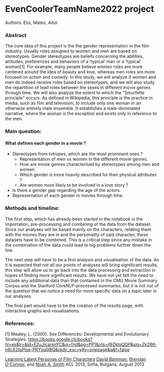 # EvenCoolerTeamName2022 project
Authors: Eloi, Mateo, Aitor

### Abstract
The core idea of this project is the the gender representation in the film industry. Usually roles assigned to women and men are based on stereotypes. Gender stereotypes are beliefs concerning the abilities, attitudes, preferences and behaviors of a ‘typical’ man or a ‘typical’ woman[1]. For example, many people believe women roles are more centered around the idea of beauty and love, whereas men roles are more focused on action and comedy. In this study, we will analyze if women and men do indeed receive roles based on stereotypes, and we will also study the repartition of lead roles between the sexes in different movie genres through time.
We will also analyze the extent to which the "Smurfette principle" occurs. As defined in Wikipedia, this principle is the practice in media, such as film and television, to include only one woman in an otherwise entirely male ensemble. It establishes a male-dominated narrative, where the woman is the exception and exists only in reference to the men.
### Main question:
#### What defines each gender in a movie ?
- Stereotypes from tvtropes, which are the most prominent ones ?
  - Representation of men vs women in the different movie genres.
  - How are movie genres characterised by stereotypes among men and women.
  - Which gender is more heavily described for their physical attributes ?
  - Are women more likely to be involved in a love story ?
- Is there a gender gap regarding the age of the actors.
- Representation of each gender in movies through time.

### Methods and timeline:
The first step, which has already been started in the notebook is the importation, pre-processing and combining of the data from the dataset.
Since our analyses will be based mainly on the characters, relating them with the movies they are in and the personality of said character, these datasets have to be combined. This is a critical step since any mistake in the combination of the data could lead to big problems further down the line.

The next step will have to be a first analysis and visualisation of the data.
As it is expected that not all our points of analyses will bring significant results, this step will allow us to go back into the data processing and extraction in hopes of finding more significant results. We have not yet felt the need to include any additional data than that contained in the CMU Movie Summary Corpus and the Stanford CoreNLP-processed summaries, but it is not out of the question that we notice a need for more specific data on a topic later in our analyses.

The final part would have to be the creation of the results page, with interactive graphs and visualisations.


### References:
[1] Mealey, L. (2000). Sex Differences: Developmental and Evolutionary Strategies.
https://books.google.ch/books?hl=es&lr=&id=E2uJicarsnYC&oi=fnd&pg=PP1&ots=iI9ZkIqQQP&sig=Zk28K-n9L62faPIse-PRYxq0l8Q&redir_esc=y#v=onepage&q&f=false

[Learning Latent Personas of Film Characters](http://www.cs.cmu.edu/~dbamman/pubs/pdf/bamman+oconnor+smith.acl13.pdf)
[David Bamman](http://www.cs.cmu.edu/~dbamman/), [Brendan O'Connor](http://brenocon.com/), and [Noah A. Smith](https://nasmith.github.io/)
ACL 2013, Sofia, Bulgaria, August 2013 
